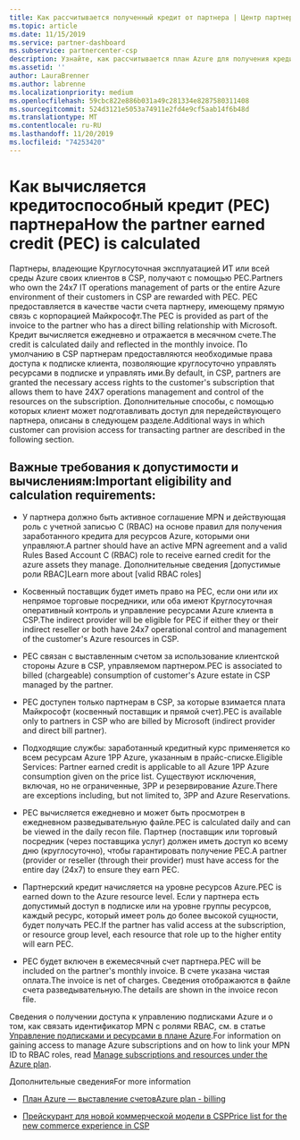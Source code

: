 ```yaml
---
title: Как рассчитывается полученный кредит от партнера | Центр партнеров
ms.topic: article
ms.date: 11/15/2019
ms.service: partner-dashboard
ms.subservice: partnercenter-csp
description: Узнайте, как рассчитывается план Azure для получения кредита (PEC). Сюда входят требования к допустимости для партнеров и косвенных поставщиков.
ms.assetid: ''
author: LauraBrenner
ms.author: labrenne
ms.localizationpriority: medium
ms.openlocfilehash: 59cbc822e886b031a49c281334e8287580311408
ms.sourcegitcommit: 524d3121e5053a74911e2fd4e9cf5aab14f6b48d
ms.translationtype: MT
ms.contentlocale: ru-RU
ms.lasthandoff: 11/20/2019
ms.locfileid: "74253420"
---
```

# <a name="how-the-partner-earned-credit-pec-is-calculated"></a><span data-ttu-id="60bc8-104">Как вычисляется кредитоспособный кредит (PEC) партнера</span><span class="sxs-lookup"><span data-stu-id="60bc8-104">How the partner earned credit (PEC) is calculated</span></span>


<span data-ttu-id="60bc8-105">Партнеры, владеющие Круглосуточная эксплуатацией ИТ или всей среды Azure своих клиентов в CSP, получают с помощью PEC.</span><span class="sxs-lookup"><span data-stu-id="60bc8-105">Partners who own the 24x7 IT operations management of parts or the entire Azure environment of their customers in CSP are rewarded with PEC.</span></span> <span data-ttu-id="60bc8-106">PEC предоставляется в качестве части счета партнеру, имеющему прямую связь с корпорацией Майкрософт.</span><span class="sxs-lookup"><span data-stu-id="60bc8-106">The PEC is provided as part of the invoice to the partner who has a direct billing relationship with Microsoft.</span></span> <span data-ttu-id="60bc8-107">Кредит вычисляется ежедневно и отражается в месячном счете.</span><span class="sxs-lookup"><span data-stu-id="60bc8-107">The credit is calculated daily and reflected in the monthly invoice.</span></span> <span data-ttu-id="60bc8-108">По умолчанию в CSP партнерам предоставляются необходимые права доступа к подписке клиента, позволяющие круглосуточно управлять ресурсами в подписке и управлять ими.</span><span class="sxs-lookup"><span data-stu-id="60bc8-108">By default, in CSP, partners are granted the necessary access rights to the customer's subscription that allows them to have 24X7 operations management and control of the resources on the subscription.</span></span> <span data-ttu-id="60bc8-109">Дополнительные способы, с помощью которых клиент может подготавливать доступ для передействующего партнера, описаны в следующем разделе.</span><span class="sxs-lookup"><span data-stu-id="60bc8-109">Additional ways in which customer can provision access for transacting partner are described in the following section.</span></span>   


## <a name="important-eligibility-and-calculation-requirements"></a><span data-ttu-id="60bc8-110">Важные требования к допустимости и вычислениям:</span><span class="sxs-lookup"><span data-stu-id="60bc8-110">Important eligibility and calculation requirements:</span></span>

- <span data-ttu-id="60bc8-111">У партнера должно быть активное соглашение MPN и действующая роль с учетной записью C (RBAC) на основе правил для получения заработанного кредита для ресурсов Azure, которыми они управляют.</span><span class="sxs-lookup"><span data-stu-id="60bc8-111">A partner should have an active MPN agreement and a valid Rules Based Account C (RBAC) role to receive earned credit for the azure assets they manage.</span></span> <span data-ttu-id="60bc8-112">Дополнительные сведения [допустимые роли RBAC]</span><span class="sxs-lookup"><span data-stu-id="60bc8-112">Learn more about [valid RBAC roles]</span></span>

- <span data-ttu-id="60bc8-113">Косвенный поставщик будет иметь право на PEC, если они или их непрямое торговые посредники, или оба имеют Круглосуточная оперативный контроль и управление ресурсами Azure клиента в CSP.</span><span class="sxs-lookup"><span data-stu-id="60bc8-113">The indirect provider will be eligible for PEC if either they or their indirect reseller or both have 24x7 operational control and management of the customer's Azure resources in CSP.</span></span>

- <span data-ttu-id="60bc8-114">PEC связан с выставленным счетом за использование клиентской стороны Azure в CSP, управляемом партнером.</span><span class="sxs-lookup"><span data-stu-id="60bc8-114">PEC is associated to billed (chargeable) consumption of customer's Azure estate in CSP managed by the partner.</span></span> 

- <span data-ttu-id="60bc8-115">PEC доступен только партнерам в CSP, за которые взимается плата Майкрософт (косвенный поставщик и прямой счет).</span><span class="sxs-lookup"><span data-stu-id="60bc8-115">PEC is available only to partners in CSP who are billed by Microsoft (indirect provider and direct bill partner).</span></span>

- <span data-ttu-id="60bc8-116">Подходящие службы: заработанный кредитный курс применяется ко всем ресурсам Azure 1PP Azure, указанным в прайс-списке.</span><span class="sxs-lookup"><span data-stu-id="60bc8-116">Eligible Services: Partner earned credit is applicable to all Azure 1PP Azure consumption given on the price list.</span></span> <span data-ttu-id="60bc8-117">Существуют исключения, включая, но не ограниченные, 3PP и резервирование Azure.</span><span class="sxs-lookup"><span data-stu-id="60bc8-117">There are exceptions including, but not limited to, 3PP and Azure Reservations.</span></span>

- <span data-ttu-id="60bc8-118">PEC вычисляется ежедневно и может быть просмотрен в ежедневном разведывательную файле.</span><span class="sxs-lookup"><span data-stu-id="60bc8-118">PEC is calculated daily and can be viewed in the daily recon file.</span></span> <span data-ttu-id="60bc8-119">Партнер (поставщик или торговый посредник (через поставщика услуг) должен иметь доступ ко всему дню (круглосуточно), чтобы гарантировать получение PEC.</span><span class="sxs-lookup"><span data-stu-id="60bc8-119">A partner (provider or reseller (through their provider) must have access for the entire day (24x7) to ensure they earn PEC.</span></span>

- <span data-ttu-id="60bc8-120">Партнерский кредит начисляется на уровне ресурсов Azure.</span><span class="sxs-lookup"><span data-stu-id="60bc8-120">PEC is earned down to the Azure resource level.</span></span> <span data-ttu-id="60bc8-121">Если у партнера есть допустимый доступ в подписке или на уровне группы ресурсов, каждый ресурс, который имеет роль до более высокой сущности, будет получать PEC.</span><span class="sxs-lookup"><span data-stu-id="60bc8-121">If the partner has valid access at the subscription, or resource group level, each resource that role up to the higher entity will earn PEC.</span></span> 

- <span data-ttu-id="60bc8-122">PEC будет включен в ежемесячный счет партнера.</span><span class="sxs-lookup"><span data-stu-id="60bc8-122">PEC will be included on the partner's monthly invoice.</span></span> <span data-ttu-id="60bc8-123">В счете указана чистая оплата.</span><span class="sxs-lookup"><span data-stu-id="60bc8-123">The invoice is net of charges.</span></span> <span data-ttu-id="60bc8-124">Сведения отображаются в файле счета разведывательную.</span><span class="sxs-lookup"><span data-stu-id="60bc8-124">The details are shown in the invoice recon file.</span></span>

<span data-ttu-id="60bc8-125">Сведения о получении доступа к управлению подписками Azure и о том, как связать идентификатор MPN с ролями RBAC, см. в статье [Управление подписками и ресурсами в плане Azure](azure-plan-manage.md).</span><span class="sxs-lookup"><span data-stu-id="60bc8-125">For information on gaining access to manage Azure subscriptions and on how to link your MPN ID to RBAC roles, read [Manage subscriptions and resources under the Azure plan](azure-plan-manage.md).</span></span>

<span data-ttu-id="60bc8-126">Дополнительные сведения</span><span class="sxs-lookup"><span data-stu-id="60bc8-126">For more information</span></span>

- [<span data-ttu-id="60bc8-127">План Azure — выставление счетов</span><span class="sxs-lookup"><span data-stu-id="60bc8-127">Azure plan - billing</span></span>](azure-plan-billing.md)

- [<span data-ttu-id="60bc8-128">Прейскурант для новой коммерческой модели в CSP</span><span class="sxs-lookup"><span data-stu-id="60bc8-128">Price list for the new commerce experience in CSP </span></span>](azure-plan-price-list.md)